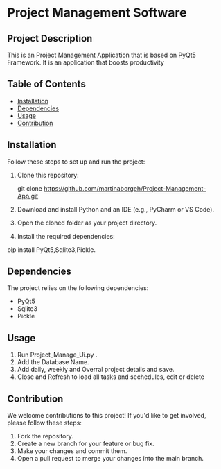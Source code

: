 # Project Management Software



## Project Description

This is an Project Management Application that is based on PyQt5 Framework. It is an application that boosts productivity

## Table of Contents

- [Installation](#installation)
- [Dependencies](#dependencies)
- [Usage](#usage)
- [Contribution](#contribution)


## Installation

Follow these steps to set up and run the project:

1. Clone this repository:

      git clone https://github.com/martinaborgeh/Project-Management-App.git



2. Download and install Python and an IDE (e.g., PyCharm or VS Code).

3. Open the cloned folder as your project directory.

4. Install the required dependencies:

pip install PyQt5,Sqlite3,Pickle.



## Dependencies

The project relies on the following dependencies:

- PyQt5
- Sqlite3
- Pickle



## Usage

1. Run Project_Manage_Ui.py .
2. Add the Database Name.
3. Add daily, weekly and Overral project details and save.
4. Close and Refresh to load all tasks and sechedules, edit or delete

<!-- You can add screenshots or GIFs here to demonstrate the usage -->

## Contribution

We welcome contributions to this project! If you'd like to get involved, please follow these steps:

1. Fork the repository.
2. Create a new branch for your feature or bug fix.
3. Make your changes and commit them.
4. Open a pull request to merge your changes into the main branch.

